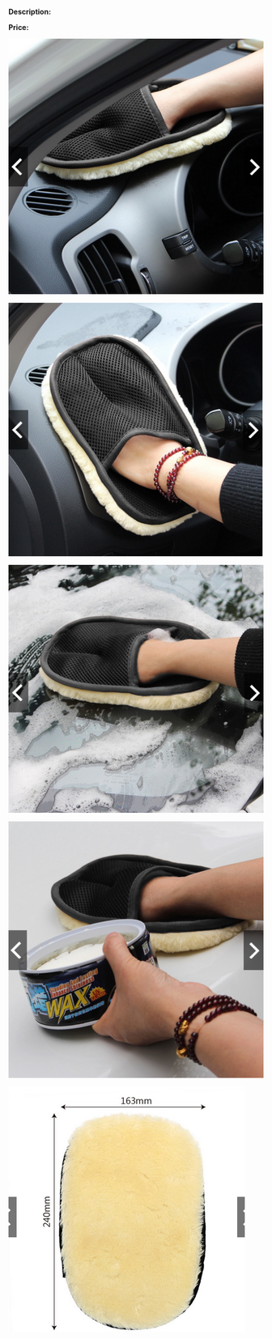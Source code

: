 **Description:**

**Price:**

![251.png](../images/251.png)

![252.png](../images/252.png)

![253.png](../images/253.png)

![254.png](../images/254.png)

![255.png](../images/255.png)